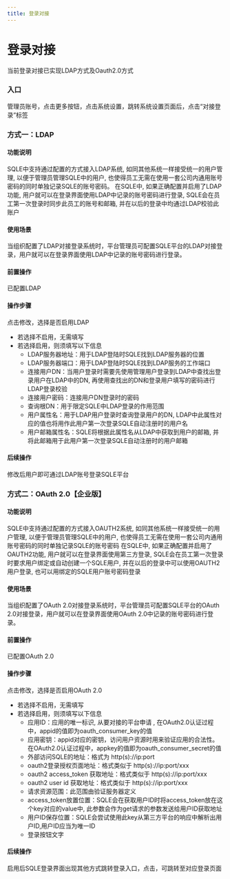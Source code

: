 ```yaml
---
title: 登录对接
---
```

# 登录对接
当前登录对接已实现LDAP方式及Oauth2.0方式
### 入口
管理员账号，点击更多按钮，点击系统设置，跳转系统设置页面后，点击“对接登录”标签

### 方式一：LDAP
#### 功能说明
SQLE中支持通过配置的方式接入LDAP系统, 如同其他系统一样接受统一的用户管理, 以便于管理员管理SQLE中的用户, 也使得员工无需在使用一套公司内通用账号密码的同时单独记录SQLE的账号密码。
在SQLE中, 如果正确配置并启用了LDAP功能, 用户就可以在登录界面使用LDAP中记录的账号密码进行登录, SQLE会在员工第一次登录时同步此员工的账号和邮箱, 并在以后的登录中均通过LDAP校验此账户

#### 使用场景
当组织配置了LDAP对接登录系统时，平台管理员可配置SQLE平台的LDAP对接登录，用户就可以在登录界面使用LDAP中记录的账号密码进行登录。

#### 前置操作
已配置LDAP

#### 操作步骤
点击修改，选择是否启用LDAP
* 若选择不启用，无需填写
* 若选择启用，则须填写以下信息
    * LDAP服务器地址：用于LDAP登陆时SQLE找到LDAP服务器的位置
    * LDAP服务器端口：用于LDAP登陆时SQLE找到LDAP服务的工作端口
    * 连接用户DN：当用户登录时需要先使用管理用户登录到LDAP中查找出登录用户在LDAP中的DN, 再使用查找出的DN和登录用户填写的密码进行LDAP登录校验
    * 连接用户密码：连接用户DN登录时的密码
    * 查询根DN：用于限定SQLE中LDAP登录的作用范围
    * 用户属性名：用于LDAP用户登录时查询登录用户的DN, LDAP中此属性对应的值也将用作此用户第一次登录SQLE自动注册时的用户名
    * 用户邮箱属性名：SQLE将根据此属性名从LDAP中获取到用户的邮箱, 并将此邮箱用于此用户第一次登录SQLE自动注册时的用户邮箱

#### 后续操作
修改后用户即可通过LDAP账号登录SQLE平台

### 方式二：OAuth 2.0【企业版】
#### 功能说明
SQLE中支持通过配置的方式接入OAUTH2系统, 如同其他系统一样接受统一的用户管理, 以便于管理员管理SQLE中的用户, 也使得员工无需在使用一套公司内通用账号密码的同时单独记录SQLE的账号密码
在SQLE中, 如果正确配置并启用了OAUTH2功能, 用户就可以在登录界面使用第三方登录, SQLE会在员工第一次登录时要求用户绑定或自动创建一个SQLE用户, 并在以后的登录中可以使用OAUTH2用户登录, 也可以用绑定的SQLE用户账号密码登录

#### 使用场景
当组织配置了OAuth 2.0对接登录系统时，平台管理员可配置SQLE平台的OAuth 2.0对接登录，用户就可以在登录界面使用OAuth 2.0中记录的账号密码进行登录。

#### 前置操作
已配置OAuth 2.0

#### 操作步骤
点击修改，选择是否启用OAuth 2.0
* 若选择不启用，无需填写
* 若选择启用，则须填写以下信息
    * 应用ID：应用的唯一标识, 从要对接的平台申请 , 在OAuth2.0认证过程中，appid的值即为oauth_consumer_key的值
    * 应用密钥：appid对应的密钥，访问用户资源时用来验证应用的合法性。在OAuth2.0认证过程中，appkey的值即为oauth_consumer_secret的值
    * 外部访问SQLE的地址：格式为 http(s)://ip:port
    * oauth2登录授权页面地址：格式类似于 http(s)://ip:port/xxx
    * oauth2 access_token 获取地址：格式类似于 http(s)://ip:port/xxx
    * oauth2 user id 获取地址：格式类似于 http(s)://ip:port/xxx
    * 请求资源范围：此范围由验证服务器定义
    * access_token放置位置：SQLE会在获取用户ID时将access_token放在这个key对应的value中, 此参数会作为get请求的参数发送给用户ID获取地址
    * 用户ID保存位置：SQLE会尝试使用此key从第三方平台的响应中解析出用户ID,用户ID应当为唯一ID
    * 登录按钮文字

#### 后续操作
启用后SQLE登录界面出现其他方式跳转登录入口，点击，可跳转至对应登录页面
